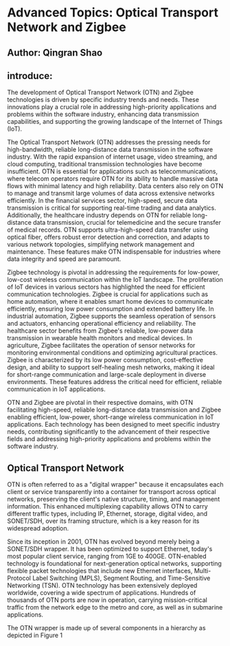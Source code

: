 # Advanced Topics: Optical Transport Network and Zigbee
## Author: Qingran Shao

## introduce:
The development of Optical Transport Network (OTN) and Zigbee technologies is driven by specific industry trends and needs. These innovations play a crucial role in addressing high-priority applications and problems within the software industry, enhancing data transmission capabilities, and supporting the growing landscape of the Internet of Things (IoT).

The Optical Transport Network (OTN) addresses the pressing needs for high-bandwidth, reliable long-distance data transmission in the software industry. With the rapid expansion of internet usage, video streaming, and cloud computing, traditional transmission technologies have become insufficient. OTN is essential for applications such as telecommunications, where telecom operators require OTN for its ability to handle massive data flows with minimal latency and high reliability. Data centers also rely on OTN to manage and transmit large volumes of data across extensive networks efficiently. In the financial services sector, high-speed, secure data transmission is critical for supporting real-time trading and data analytics. Additionally, the healthcare industry depends on OTN for reliable long-distance data transmission, crucial for telemedicine and the secure transfer of medical records. OTN supports ultra-high-speed data transfer using optical fiber, offers robust error detection and correction, and adapts to various network topologies, simplifying network management and maintenance. These features make OTN indispensable for industries where data integrity and speed are paramount.

Zigbee technology is pivotal in addressing the requirements for low-power, low-cost wireless communication within the IoT landscape. The proliferation of IoT devices in various sectors has highlighted the need for efficient communication technologies. Zigbee is crucial for applications such as home automation, where it enables smart home devices to communicate efficiently, ensuring low power consumption and extended battery life. In industrial automation, Zigbee supports the seamless operation of sensors and actuators, enhancing operational efficiency and reliability. The healthcare sector benefits from Zigbee's reliable, low-power data transmission in wearable health monitors and medical devices. In agriculture, Zigbee facilitates the operation of sensor networks for monitoring environmental conditions and optimizing agricultural practices. Zigbee is characterized by its low power consumption, cost-effective design, and ability to support self-healing mesh networks, making it ideal for short-range communication and large-scale deployment in diverse environments. These features address the critical need for efficient, reliable communication in IoT applications.

OTN and Zigbee are pivotal in their respective domains, with OTN facilitating high-speed, reliable long-distance data transmission and Zigbee enabling efficient, low-power, short-range wireless communication in IoT applications. Each technology has been designed to meet specific industry needs, contributing significantly to the advancement of their respective fields and addressing high-priority applications and problems within the software industry.

## Optical Transport Network
OTN is often referred to as a "digital wrapper" because it encapsulates each client or service transparently into a container for transport across optical networks, preserving the client's native structure, timing, and management information. This enhanced multiplexing capability allows OTN to carry different traffic types, including IP, Ethernet, storage, digital video, and SONET/SDH, over its framing structure, which is a key reason for its widespread adoption.

Since its inception in 2001, OTN has evolved beyond merely being a SONET/SDH wrapper. It has been optimized to support Ethernet, today's most popular client service, ranging from 1GE to 400GE. OTN-enabled technology is foundational for next-generation optical networks, supporting flexible packet technologies that include new Ethernet interfaces, Multi-Protocol Label Switching (MPLS), Segment Routing, and Time-Sensitive Networking (TSN). OTN technology has been extensively deployed worldwide, covering a wide spectrum of applications. Hundreds of thousands of OTN ports are now in operation, carrying mission-critical traffic from the network edge to the metro and core, as well as in submarine applications.

The OTN wrapper is made up of several components in a hierarchy as depicted in  Figure 1

